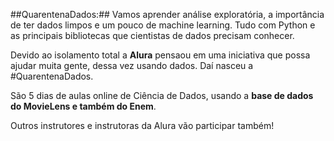 ##QuarentenaDados:## 
Vamos aprender análise exploratória, a importância de ter dados limpos e um pouco de machine learning. 
Tudo com Python e as principais bibliotecas que cientistas de dados precisam conhecer.

Devido ao isolamento total a **Alura** pensaou em uma iniciativa que possa ajudar muita gente, dessa vez usando dados. Daí nasceu a #QuarentenaDados.
 
São 5 dias de aulas online de Ciência de Dados, usando a **base de dados do MovieLens e também do Enem**.
 
Outros instrutores e instrutoras da Alura vão participar também!
